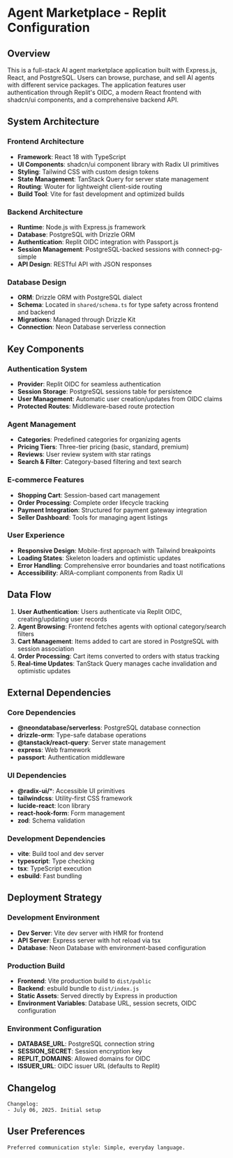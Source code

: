 # Agent Marketplace - Replit Configuration

## Overview

This is a full-stack AI agent marketplace application built with Express.js, React, and PostgreSQL. Users can browse, purchase, and sell AI agents with different service packages. The application features user authentication through Replit's OIDC, a modern React frontend with shadcn/ui components, and a comprehensive backend API.

## System Architecture

### Frontend Architecture
- **Framework**: React 18 with TypeScript
- **UI Components**: shadcn/ui component library with Radix UI primitives
- **Styling**: Tailwind CSS with custom design tokens
- **State Management**: TanStack Query for server state management
- **Routing**: Wouter for lightweight client-side routing
- **Build Tool**: Vite for fast development and optimized builds

### Backend Architecture
- **Runtime**: Node.js with Express.js framework
- **Database**: PostgreSQL with Drizzle ORM
- **Authentication**: Replit OIDC integration with Passport.js
- **Session Management**: PostgreSQL-backed sessions with connect-pg-simple
- **API Design**: RESTful API with JSON responses

### Database Design
- **ORM**: Drizzle ORM with PostgreSQL dialect
- **Schema**: Located in `shared/schema.ts` for type safety across frontend and backend
- **Migrations**: Managed through Drizzle Kit
- **Connection**: Neon Database serverless connection

## Key Components

### Authentication System
- **Provider**: Replit OIDC for seamless authentication
- **Session Storage**: PostgreSQL sessions table for persistence
- **User Management**: Automatic user creation/updates from OIDC claims
- **Protected Routes**: Middleware-based route protection

### Agent Management
- **Categories**: Predefined categories for organizing agents
- **Pricing Tiers**: Three-tier pricing (basic, standard, premium)
- **Reviews**: User review system with star ratings
- **Search & Filter**: Category-based filtering and text search

### E-commerce Features
- **Shopping Cart**: Session-based cart management
- **Order Processing**: Complete order lifecycle tracking
- **Payment Integration**: Structured for payment gateway integration
- **Seller Dashboard**: Tools for managing agent listings

### User Experience
- **Responsive Design**: Mobile-first approach with Tailwind breakpoints
- **Loading States**: Skeleton loaders and optimistic updates
- **Error Handling**: Comprehensive error boundaries and toast notifications
- **Accessibility**: ARIA-compliant components from Radix UI

## Data Flow

1. **User Authentication**: Users authenticate via Replit OIDC, creating/updating user records
2. **Agent Browsing**: Frontend fetches agents with optional category/search filters
3. **Cart Management**: Items added to cart are stored in PostgreSQL with session association
4. **Order Processing**: Cart items converted to orders with status tracking
5. **Real-time Updates**: TanStack Query manages cache invalidation and optimistic updates

## External Dependencies

### Core Dependencies
- **@neondatabase/serverless**: PostgreSQL database connection
- **drizzle-orm**: Type-safe database operations
- **@tanstack/react-query**: Server state management
- **express**: Web framework
- **passport**: Authentication middleware

### UI Dependencies
- **@radix-ui/***: Accessible UI primitives
- **tailwindcss**: Utility-first CSS framework
- **lucide-react**: Icon library
- **react-hook-form**: Form management
- **zod**: Schema validation

### Development Dependencies
- **vite**: Build tool and dev server
- **typescript**: Type checking
- **tsx**: TypeScript execution
- **esbuild**: Fast bundling

## Deployment Strategy

### Development Environment
- **Dev Server**: Vite dev server with HMR for frontend
- **API Server**: Express server with hot reload via tsx
- **Database**: Neon Database with environment-based configuration

### Production Build
- **Frontend**: Vite production build to `dist/public`
- **Backend**: esbuild bundle to `dist/index.js`
- **Static Assets**: Served directly by Express in production
- **Environment Variables**: Database URL, session secrets, OIDC configuration

### Environment Configuration
- **DATABASE_URL**: PostgreSQL connection string
- **SESSION_SECRET**: Session encryption key
- **REPLIT_DOMAINS**: Allowed domains for OIDC
- **ISSUER_URL**: OIDC issuer URL (defaults to Replit)

## Changelog

```
Changelog:
- July 06, 2025. Initial setup
```

## User Preferences

```
Preferred communication style: Simple, everyday language.
```